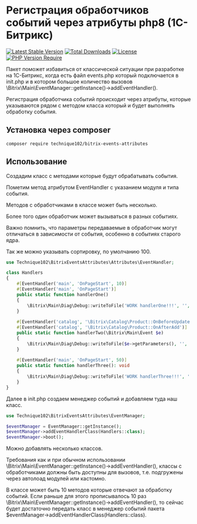 # Регистрация обработчиков событий через атрибуты php8 (1С-Битрикс) #
[![Latest Stable Version](https://poser.pugx.org/technique102/bitrix-events-attributes/v/stable.svg)](https://packagist.org/packages/technique102/bitrix-events-attributes)
[![Total Downloads](http://poser.pugx.org/technique102/bitrix-events-attributes/downloads)](https://packagist.org/packages/technique102/bitrix-events-attributes)
[![License](http://poser.pugx.org/technique102/bitrix-events-attributes/license)](https://packagist.org/packages/technique102/bitrix-events-attributes)
[![PHP Version Require](http://poser.pugx.org/technique102/bitrix-events-attributes/require/php)](https://packagist.org/packages/technique102/bitrix-events-attributes)

Пакет поможет избавиться от классической ситуации при разработке на 1С-Битрикс,
когда есть файл events.php который подключается в init.php
и в котором большое количество вызовов \Bitrix\Main\EventManager::getInstance()->addEventHandler().

Регистрация обработчика событий происходит через атрибуты,
которые указываются рядом с методом класса который и будет выполнять обработку события.

Установка через composer
-------------------------
```
composer require technique102/bitrix-events-attributes
```

Использование
-------------------------
Создадим класс с методами которые будут обрабатывать события.

Пометим метод атрибутом EventHandler с указанием модуля и типа события.

Методов с обработчиками в классе может быть несколько.

Более того один обработчик может вызываться в разных событиях.

Важно помнить, что параметры передаваемые в обработчик могут отличаться в зависимости от события, особенно в событиях старого ядра.

Так же можно указывать сортировку, по умолчанию 100.

``` php
use Technique102\BitrixEventsAttributes\Attributes\EventHandler;

class Handlers
{
    #[EventHandler('main', 'OnPageStart', 10)]
    #[EventHandler('main', 'OnPageStart')]
    public static function handlerOne()
    {
        \Bitrix\Main\Diag\Debug::writeToFile('WORK handlerOne!!!', '', 'bitrix_log.txt');
    }
    
    #[EventHandler('catalog', '\Bitrix\Catalog\Product::OnBeforeUpdate')]
    #[EventHandler('catalog', '\Bitrix\Catalog\Product::OnAfterAdd')]
    public static function handlerTwo(\Bitrix\Main\Event $e)
    {
        \Bitrix\Main\Diag\Debug::writeToFile($e->getParameters(), '', 'bitrix_log.txt');
    }
    
    #[EventHandler('main', 'OnPageStart', 50)]
    public static function handlerThree(): void
    {
        \Bitrix\Main\Diag\Debug::writeToFile('WORK handlerThree!!!', '', 'bitrix_log.txt');
    }
}
```

Далее в init.php создаем менеджер событий и добавляем туда наш класс.

``` php
use Technique102\BitrixEventsAttributes\EventManager;

$eventManager = EventManager::getInstance();
$eventManager->addEventHandlerClass(Handlers::class);
$eventManager->boot();
```
Можно добавлять несколько классов.

Требования как и при обычном использовании \Bitrix\Main\EventManager::getInstance()->addEventHandler(),
классы с обработчиками должны быть доступны для вызовов, т.е. подгружены через автолоад модулей или кастомно.

В классе может быть 10 методов которые отвечают за обработку событий.
Если раньше для этого прописывалось 10 раз \Bitrix\Main\EventManager::getInstance()->addEventHandler(),
то сейчас будет достаточно передать класс в менеджер событий пакета $eventManager->addEventHandlerClass(Handlers::class).
